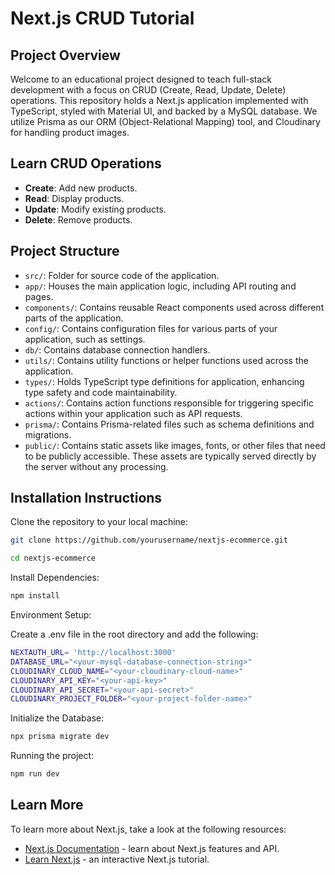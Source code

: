 # Next.js CRUD Tutorial

## Project Overview

Welcome to an educational project designed to teach full-stack development with a focus on CRUD (Create, Read, Update, Delete) operations. This repository holds a Next.js application implemented with TypeScript, styled with Material UI, and backed by a MySQL database. We utilize Prisma as our ORM (Object-Relational Mapping) tool, and Cloudinary for handling product images.

## Learn CRUD Operations

- **Create**: Add new products.
- **Read**: Display products.
- **Update**: Modify existing products.
- **Delete**: Remove products.

## Project Structure

- `src/`: Folder for source code of the application.
- `app/`: Houses the main application logic, including API routing and pages.
- `components/`: Contains reusable React components used across different parts of the application.
- `config/`: Contains configuration files for various parts of your application, such as settings.
- `db/`: Contains database connection handlers.
- `utils/`: Contains utility functions or helper functions used across the application.
- `types/`: Holds TypeScript type definitions for application, enhancing type safety and code maintainability.
- `actions/`: Contains action functions responsible for triggering specific actions within your application such as API requests.
- `prisma/`: Contains Prisma-related files such as schema definitions and migrations.
- `public/`: Contains static assets like images, fonts, or other files that need to be publicly accessible. These assets are typically served directly by the server without any processing.

## Installation Instructions

Clone the repository to your local machine:

```bash
git clone https://github.com/yourusername/nextjs-ecommerce.git
```

```bash
cd nextjs-ecommerce
```

Install Dependencies:

```bash
npm install
```

Environment Setup:

Create a .env file in the root directory and add the following:

```bash
NEXTAUTH_URL= 'http://localhost:3000'
DATABASE_URL="<your-mysql-database-connection-string>"
CLOUDINARY_CLOUD_NAME="<your-cloudinary-cloud-name>"
CLOUDINARY_API_KEY="<your-api-key>"
CLOUDINARY_API_SECRET="<your-api-secret>"
CLOUDINARY_PROJECT_FOLDER="<your-project-folder-name>"
```

Initialize the Database:

```bash
npx prisma migrate dev
```

Running the project:

```bash
npm run dev
```

## Learn More

To learn more about Next.js, take a look at the following resources:

- [Next.js Documentation](https://nextjs.org/docs) - learn about Next.js features and API.
- [Learn Next.js](https://nextjs.org/learn) - an interactive Next.js tutorial.
